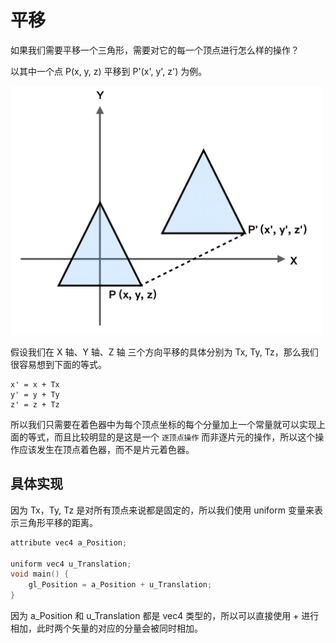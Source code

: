 # 平移

如果我们需要平移一个三角形，需要对它的每一个顶点进行怎么样的操作？

以其中一个点 P(x, y, z) 平移到 P'(x', y', z') 为例。

<img src="https://github.com/zqiangxu/webgl/blob/main/assets/book/base/lesson11/move.png?raw=true" width="500px"/>

假设我们在 X 轴、Y 轴、Z 轴 三个方向平移的具体分别为 Tx, Ty, Tz，那么我们很容易想到下面的等式。

```
x' = x + Tx
y' = y + Ty
z' = z + Tz
```

所以我们只需要在着色器中为每个顶点坐标的每个分量加上一个常量就可以实现上面的等式，而且比较明显的是这是一个 `逐顶点操作` 而非逐片元的操作，所以这个操作应该发生在顶点着色器，而不是片元着色器。

## 具体实现

因为 Tx，Ty, Tz 是对所有顶点来说都是固定的，所以我们使用 uniform 变量来表示三角形平移的距离。

```c++
attribute vec4 a_Position;

uniform vec4 u_Translation;
void main() {
    gl_Position = a_Position + u_Translation;
}
```

因为 a_Position 和 u_Translation 都是 vec4 类型的，所以可以直接使用 + 进行相加，此时两个矢量的对应的分量会被同时相加。


